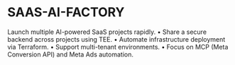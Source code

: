 # SAAS-AI-FACTORY
Launch multiple AI-powered SaaS projects rapidly. • Share a secure backend across projects using TEE. • Automate infrastructure deployment via Terraform. • Support multi-tenant environments. • Focus on MCP (Meta Conversion API) and Meta Ads automation.

